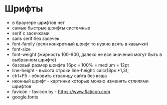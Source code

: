   # Шрифты

  - в браузере шрифтов нет
  - самые быстрые шрифты системные
  - serif с засечками
  - sans serif без засечек
  - font-family (если конкретный шрифт то нужно взять в кавычки)
  -  font-size
  -  font-weight (жирность 100-900, далеко не все значения могут быть в выбранном шрифте)
  -  базовый размер шрифта 16px = 100% = medium = 12pt
  -  line-height - высота строки line-height: calc(18px *1,3);
  -  ctrl+F5 - обновить страницу сайта без кэша
  -  иконный шрифт - картинки которые можно изменять стлилями шрифтов
  -  favicon - favicon.by - https://www.flaticon.com
  -  google.fonts
